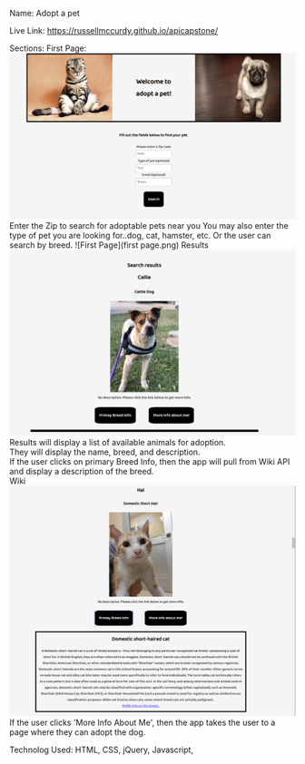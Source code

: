 Name: Adopt a pet

Live Link: https://russellmccurdy.github.io/apicapstone/

Sections:
First Page:  
![firstpage](firstpage.png)
Enter the Zip to search for adoptable pets near you
You may also enter the type of pet you are looking for..dog, cat, hamster, etc.
Or the user can search by breed.
![First Page](first page.png)
Results
![results](results.png)
Results will display a list of available animals for adoption.  
 They will display the name, breed, and description.  
 If the user clicks on primary Breed Info, then the app will pull from Wiki API and display a description of the breed.  
 Wiki
![wiki](wiki.png)
If the user clicks 'More Info About Me', then the app takes the user to a page where they can adopt the dog.

Technolog Used: HTML, CSS, jQuery, Javascript,
